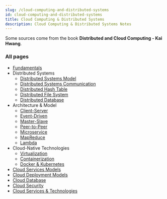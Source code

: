 ```yaml
---
slug: /cloud-computing-and-distributed-systems
id: cloud-computing-and-distributed-systems
title: Cloud Computing & Distributed Systems
description: Cloud Computing & Distributed Systems Notes
---
```


Some sources come from the book **Distributed and Cloud Computing - Kai Hwang**.

### All pages

- [Fundamentals](cloud-computing-and-distributed-systems/fundamentals)
- Distributed Systems
  - [Distributed Systems Model](cloud-computing-and-distributed-systems/distributed-systems-model)
  - [Distributed Systems Communication](cloud-computing-and-distributed-systems/distributed-systems-communication)
  - [Distributed Hash Table](cloud-computing-and-distributed-systems/distributed-hash-table)
  - [Distributed File System](cloud-computing-and-distributed-systems/distributed-file-system)
  - [Distributed Database](cloud-computing-and-distributed-systems/distributed-database)
- Architecture & Model
  - [Client-Server](cloud-computing-and-distributed-systems/client-server)
  - [Event-Driven](cloud-computing-and-distributed-systems/event-driven)
  - [Master-Slave](cloud-computing-and-distributed-systems/master-slave)
  - [Peer-to-Peer](cloud-computing-and-distributed-systems/peer-to-peer)
  - [Microservice](cloud-computing-and-distributed-systems/microservice)
  - [MapReduce](cloud-computing-and-distributed-systems/mapreduce)
  - [Lambda](cloud-computing-and-distributed-systems/lambda)
- Cloud-Native Technologies
  - [Virtualization](cloud-computing-and-distributed-systems/virtualization)
  - [Containerization](cloud-computing-and-distributed-systems/containerization)
  - [Docker & Kubernetes](cloud-computing-and-distributed-systems/docker-and-kubernetes)
- [Cloud Services Models](cloud-computing-and-distributed-systems/cloud-services-models)
- [Cloud Deployment Models](cloud-computing-and-distributed-systems/cloud-deployment-models)
- [Cloud Database](cloud-computing-and-distributed-systems/cloud-database)
- [Cloud Security](cloud-computing-and-distributed-systems/cloud-security)
- [Cloud Services & Technologies](cloud-computing-and-distributed-systems/cloud-services-and-technologies)
